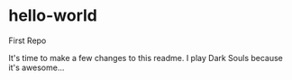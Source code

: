 # hello-world
First Repo

It's time to make a few changes to this readme. I play Dark Souls because it's awesome...
